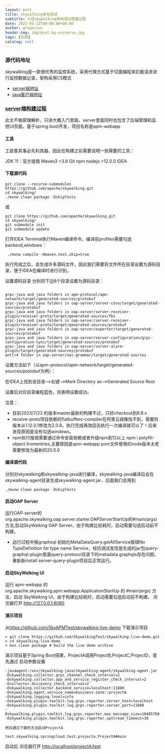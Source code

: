 ```yaml
---
layout: post
title: skywalking本地调试
subtitle: 介绍skywalking本地调试搭建过程
date: 2022-05-22T00:00:00+08:00
author: gregorius
header-img: img/post-bg-universe.jpg
tags: [实践]
catalog: null
---
```


### 源代码地址

skywalking是一款很优秀的监控系统，采用代理方式基于切面编程来拦截请求进行监控数据记录，架构采用CS模式

- [server端地址](https://github.com/apache/skywalking)
- [java客户端地址](https://github.com/apache/skywalking-java)

### [server端构建过程](https://github.com/apache/skywalking/blob/master/docs/en/guides/How-to-build.md#build-from-github)

此文不做原理解析，只讲大概入门思路，server里面同时也包含了后端管理和监控UI页面，基于spring boot开发，项目名称是apm-webapp

#### 工具

工欲善其事必先利其器，因此在构建之前需要说明一些需要的工具：

JDK 11：官方提倡
Maven3 >3.6
Git
npm
nodejs >12.0.0
IDEA

#### 下载源代码

``` text
git clone --recurse-submodules https://github.com/apache/skywalking.git
cd skywalking/
./mvnw clean package -DskipTests
```

或

``` text
git clone https://github.com/apache/skywalking.git
cd skywalking/
git submodule init
git submodule update
```

打开IDEA Terminal执行Maven编译命令，编译前profiles需要勾选backend,windows：

``` text
 ./mvnw compile -Dmaven.test.skip=true
```

执行完成之后，会生成许多源码文件，因此我们需要将文件所在目录设置为源码目录，便于IDEA在编译时进行识别。

设置源码目录
分别将下边8个目录设置为源码目录：

``` text

grpc-java and java folders in apm-protocol/apm-network/target/generated-sources/protobuf
grpc-java and java folders in oap-server/server-core/target/generated-sources/protobuf
grpc-java and java folders in oap-server/server-receiver-plugin/receiver-proto/target/generated-sources/fbs
grpc-java and java folders in oap-server/server-receiver-plugin/receiver-proto/target/generated-sources/protobuf
grpc-java and java folders in oap-server/exporter/target/generated-sources/protobuf
grpc-java and java folders in oap-server/server-configuration/grpc-configuration-sync/target/generated-sources/protobuf
grpc-java and java folders in oap-server/server-alarm-plugin/target/generated-sources/protobuf
antlr4 folder in oap-server/oal-grammar/target/generated-sources
```

设置方法如下（以apm-protocol/apm-network/target/generated-sources/protobuf为例）：

在IDEA上找到该目录-->右键-->Mark Directory as-->Generated Source Root

设置后对应目录编程蓝色，则表明设置成功。


注意：

- 目前2023/7/23 的版本master最新的构建不过，只好checkout到8.8.x
- receive-proto项目依赖的flatbuffers-compiler在阿里云镜像找不到，需要将版本从1.12.0.1修改为2.0.8，执行完成再改回去执行一次编译就可以了！后来发现原因是没有勾选windows。
- npm执行报错需要通过命令安装依赖或者升级npm到12以上 npm i polyfill-object.fromentries,主要原因是apm-webapp pom文件使用的node版本太老需要修改为最新的20.5.0

#### 编译源代码

分别对skywalking和skywalking-java进行编译，skywalking-java编译后会在skywalking-agent目录生成skywalking-agent.jar，后面我们会用到

``` text
./mvnw clean package -DskipTests
```

#### 启动OAP Server

运行OAP-server的org.apache.skywalking.oap.server.starter.OAPServerStartUp的#main(args)方法,启动SkyWalking OAP Server，由于构建比较耗时，启动需要勾选启动前不构建。

- 运行过程中报graphsql 初始化MetaDataQuery.getAllService报错No TypeDefinition for type name Service，经历调试发现是生成的jar包query-graphql-plugin里面query-protocol目录下的metadata.graphqls存在问题，重新新install server-query-plugin项目后正常运行。

#### 启动SkyWalking UI

运行 apm-webapp 的 org.apache.skywalking.apm.webapp.ApplicationStartUp 的 #main(args) 方法，启动 SkyWalking UI，由于构建比较耗时，启动需要勾选启动前不构建。
浏览器打开 <http://127.0.0.1:8080>

#### 演示项目

从<https://github.com/SkyAPMTest/skywalking-live-demo> 下载演示项目

``` text
> git clone https://github.com/SkywalkingTest/skywalking-live-demo.git
> cd skywalking-live-demo 
> mvn clean package # build the live demo archive
```

演示项目基于Spring Boot搭建，ProjectA调用ProjectB,ProjectC,ProjectD，首先通过
启动参数设置

``` text
-javaagent:/xxx/skywalking-java/skywalking-agent/skywalking-agent.jar
-Dskywalking.collector.grpc_channel_check_interval=2
-Dskywalking.collector.app_and_service_register_check_interval=2
-Dcollector.discovery_check_interval=2
-Dskywalking.collector.backend_service=localhost:11800
-Dskywalking.agent.service_name=business-zone::projectA
-Dskywalking.logging.level=info
-Dskywalking.plugin.toolkit.log.grpc.reporter.server_host=localhost
-Dskywalking.plugin.toolkit.log.grpc.reporter.server_port=11800
-Dskywalking.plugin.toolkit.log.grpc.reporter.max_message_size=10485760
-Dskywalking.plugin.toolkit.log.grpc.reporter.upstream_timeout=30

然后通过下面的方法启动ProjectA

test.skywalking.springcloud.test.projecta.ProjectA#main
```

启动后
浏览器打开 <http://localhost/projectA/test>

